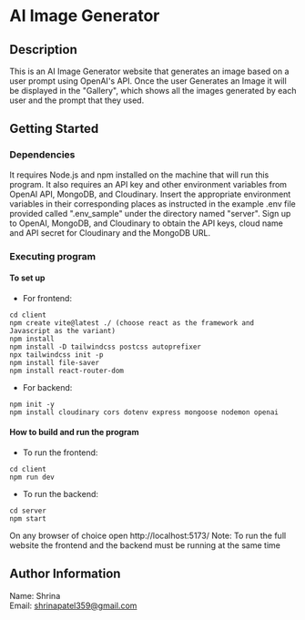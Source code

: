 # AI Image Generator
## Description

This is an AI Image Generator website that generates an image based on a user prompt using OpenAI's API. Once the user Generates an Image it will be displayed in the "Gallery", which shows all the images generated by each user and the prompt that they used.

## Getting Started
### Dependencies

It requires Node.js and npm installed on the machine that will run this program. It also requires an API key and other environment variables from OpenAI API, MongoDB, and Cloudinary. Insert the appropriate environment variables in their corresponding places as instructed in the example .env file provided called ".env_sample" under the directory named "server". Sign up to OpenAI, MongoDB, and Cloudinary to obtain the API keys, cloud name and API secret for Cloudinary and the MongoDB URL.

### Executing program
#### To set up
* For frontend:
```
cd client
npm create vite@latest ./ (choose react as the framework and Javascript as the variant)
npm install
npm install -D tailwindcss postcss autoprefixer
npx tailwindcss init -p
npm install file-saver
npm install react-router-dom
```
* For backend:
```
npm init -y
npm install cloudinary cors dotenv express mongoose nodemon openai
```

#### How to build and run the program
* To run the frontend:
```
cd client
npm run dev
```
* To run the backend:
```
cd server
npm start
```
On any browser of choice open http://localhost:5173/
Note: To run the full website the frontend and the backend must be running at the same time

## Author Information
Name: Shrina<br />
Email: shrinapatel359@gmail.com
